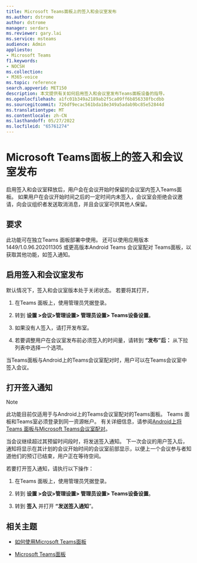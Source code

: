 ```yaml
---
title: Microsoft Teams面板上的签入和会议室发布
ms.author: dstrome
author: dstrome
manager: serdars
ms.reviewer: gary.lai
ms.service: msteams
audience: Admin
appliesto:
- Microsoft Teams
f1.keywords:
- NOCSH
ms.collection:
- M365-voice
ms.topic: reference
search.appverid: MET150
description: 本文提供有关如何启用签入和会议室发布Teams面板设备的指导。
ms.openlocfilehash: a1fc01b349a2189ab2f5ca09ff6b856338fbcdbb
ms.sourcegitcommit: 726df9ecac561bda18e349a5adab9bc85e52844d
ms.translationtype: MT
ms.contentlocale: zh-CN
ms.lasthandoff: 05/27/2022
ms.locfileid: "65761274"
---
```

# <a name="check-in-and-room-release-on-microsoft-teams-panels"></a>Microsoft Teams面板上的签入和会议室发布

启用签入和会议室释放后，用户会在会议开始时保留的会议室内签入Teams面板。 如果用户在会议开始时间之后的一定时间内未签入，会议室会拒绝会议邀请，向会议组织者发送取消消息，并且会议室可供其他人保留。  

## <a name="requirements"></a>要求 

此功能可在独立Teams 面板部署中使用。 还可以使用应用版本 1449/1.0.96.202011305 或更高版本Android Teams 会议室配对 Teams面板，以获取其他功能，如签入通知。  

## <a name="enable-check-in-and-room-release"></a>启用签入和会议室发布 

默认情况下，签入和会议室版本处于关闭状态。 若要将其打开，  

1. 在Teams 面板上，使用管理员凭据登录。  

2. 转到 **设置 >会议>管理设置> 管理员设置> Teams设备设置**。

3. 如果没有人签入，请打开发布室。

4. 若要调整用户在会议室发布前必须签入的时间量，请转到 **“发布”后：** 从下拉列表中选择一个选项。  

当Teams面板与Android上的Teams会议室配对时，用户可以在Teams会议室中签入会议。  

## <a name="turn-on-check-in-notifications"></a>打开签入通知

> [!NOTE]
> 此功能目前仅适用于与Android上的Teams会议室配对的Teams面板。 Teams 面板和Teams室必须登录到同一资源帐户。 有关详细信息，请参阅[Android上将Teams 面板与Microsoft Teams会议室配对](use-teams-panels.md#pair-a-teams-panel-with-a-microsoft-teams-room-on-android)。  

当会议继续超过其预留时间段时，将发送签入通知。 下一次会议的用户签入后，通知将显示在其计划的会议开始时间的会议室前部显示，以便上一个会议参与者知道他们的预订已结束，用户正在等待空间。  

若要打开签入通知，请执行以下操作：  

1. 在Teams 面板上，使用管理员凭据登录。 

2. 转到 **设置 >会议>管理设置> 管理员设置> Teams设备设置**。

3. 转到 **签入** 并打开 **“发送签入通知**”。

## <a name="related-topics"></a>相关主题

- [如何使用Microsoft Teams面板](use-teams-panels.md)

- [Microsoft Teams面板](teams-panels.md)
